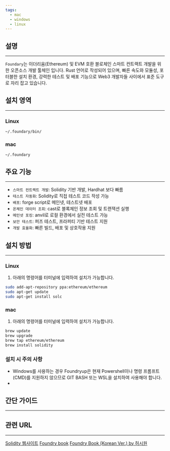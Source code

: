 ```yaml
---
tags:
  - mac
  - windows
  - linux
---
```

## 설명
---
`Foundary`는 이더리움(Ethereum) 및 EVM 호환 블로체인 스마트 컨트랙트 개발을 위한 오픈소스 개발 툴체인 입니다. Rust 언어로 작성되어 있으며, 빠른 속도와 모듈성, 포터블한 설치 환경, 강력한 테스트 및 배포 기능으로 Web3 개발자들 사이에서 표준 도구로 자리 잡고 있습니다.

## 설치 영역
---
### Linux
`~/.foundary/bin/`

### mac
`~/.foundary`

## 주요 기능
---
- `스마트 컨트랙트 개발`: Solidity 기반 개발, Hardhat 보다 빠름
- `테스트 자동화`: Solidity로 직접 테스트 코드 작성 가능
- `배포`: forge script로 메인넷, 테스트넷 배포
- `온체인 데이터 조회`: cast로 블록체인 정보 조회 및 트랜잭션 실행
- `메인넷 포킹`: anvil로 로컬 환경에서 실전 테스트 가능
- `보안 테스트`: 퍼즈 테스트, 프라퍼티 기반 테스트 지원
- `개발 효율화`: 빠른 빌드, 배포 및 상호작용 지원

## 설치 방법
---
### Linux
1. 아래의 명령어를 터미널에 입력하여 설치가 가능합니다.
```sh
sudo add-apt-repository ppa:ethereum/ethereum
sudo apt-get update
sudo apt-get install solc
```

### mac
1. 아래의 명령어를 터미널에 입력하여 설치가 가능합니다.
```sh
brew update
brew upgrade
brew tap ethereum/ethereum
brew install solidity
```

### 설치 시 주의 사항
- Windows를 사용하는 경우 Foundryup은 현재 Powershell이나 명령 프롬프트(CMD)를 지원하지 않으므로 GIT BASH 또는 WSL을 설치하여 사용해야 합니다.
- 

## 간단 가이드
---


## 관련 URL
---
[Solidity 웹사이트](https://soliditylang.org/)
[Foundry book](https://book.getfoundry.sh/)
[Foundry Book (Korean Ver.) by 허시원](https://dream-academy.gitbook.io/foundry-book-korean-ver.-by)
